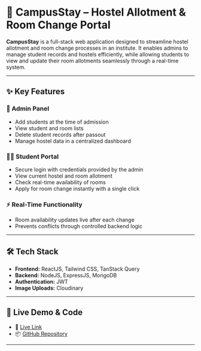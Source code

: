 # 🏨 CampusStay – Hostel Allotment & Room Change Portal

**CampusStay** is a full-stack web application designed to streamline hostel allotment and room change processes in an institute. It enables admins to manage student records and hostels efficiently, while allowing students to view and update their room allotments seamlessly through a real-time system.

---

## ✨ Key Features

### 🔐 Admin Panel
- Add students at the time of admission
- View student and room lists
- Delete student records after passout
- Manage hostel data in a centralized dashboard

### 👨‍🎓 Student Portal
- Secure login with credentials provided by the admin
- View current hostel and room allotment
- Check real-time availability of rooms
- Apply for room change instantly with a single click

### ⚡ Real-Time Functionality
- Room availability updates live after each change
- Prevents conflicts through controlled backend logic

---

## 🛠️ Tech Stack

- **Frontend:** ReactJS, Tailwind CSS, TanStack Query  
- **Backend:** NodeJS, ExpressJS, MongoDB  
- **Authentication:** JWT  
- **Image Uploads:** Cloudinary

---

## 🚀 Live Demo & Code

- 🔗 [Live Link](https://campus-stay-zeta.vercel.app)  
- 📦 [GitHub Repository](https://github.com/srikantbarai/CampusStay)

---
